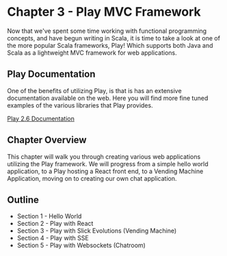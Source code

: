 # Chapter 3 - Play MVC Framework

Now that we've spent some time working with functional programming concepts,
and have begun writing in Scala, it is time to take a look at one of the more popular
Scala frameworks, Play! Which supports both Java and Scala as a lightweight MVC
framework for web applications. 

## Play Documentation

One of the benefits of utilizing Play, is that is has an extensive documentation
available on the web. Here you will find more fine tuned examples of the various
libraries that Play provides.

[Play 2.6 Documentation](https://www.playframework.com/documentation/2.6.x/Home)

## Chapter Overview

This chapter will walk you through creating various web applications utilizing the
Play framework. We will progress from a simple hello world application, to a Play
hosting a React front end, to a Vending Machine Application, moving on to creating
our own chat application.

## Outline
  * Section 1 - Hello World
  * Section 2 - Play with React
  * Section 3 - Play with Slick Evolutions (Vending Machine)
  * Section 4 - Play with SSE
  * Section 5 - Play with Websockets (Chatroom)
  
  
